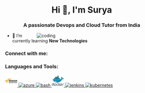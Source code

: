 <h1 align="center">Hi 👋, I'm Surya</h1>
<h3 align="center">A passionate Devops and Cloud Tutor from India</h3>
<img align="right" alt="coding" width="400" src="https://www.youtube.com/redirect?event=video_description&redir_token=QUFFLUhqbXJOWlhkaU1ZRUFnVFhWYjhNUE9MWndEVURHd3xBQ3Jtc0tuQkhyTWh2WGh0ZlViQ2xnaWJJcDloSllxNDFBb0cxRmNhY2s1Qk1kWURzWVV6MUFKeVNjMG9WSHJBNmJ0MDlCTkhWRm9rdkMtejU1U3A1dEpDZzAxcC1vSEFsRFNMa1ZoZkdoSGdkSTBUb3dzaGVsNA&q=https%3A%2F%2Fcdn.dribbble.com%2Fusers%2F1162077%2Fscreenshots%2F3848914%2Fprogrammer.gif">
     
- 🌱 I’m currently learning **New Technologies**

<h3 align="left">Connect with me:</h3>
<p align="left">
</p>

<h3 align="left">Languages and Tools:</h3>
<p align="left"> <a href="https://aws.amazon.com" target="_blank" rel="noreferrer"> <img src="https://raw.githubusercontent.com/devicons/devicon/master/icons/amazonwebservices/amazonwebservices-original-wordmark.svg" alt="aws" width="40" height="40"/> </a> <a href="https://azure.microsoft.com/en-in/" target="_blank" rel="noreferrer"> <img src="https://www.vectorlogo.zone/logos/microsoft_azure/microsoft_azure-icon.svg" alt="azure" width="40" height="40"/> </a> <a href="https://www.gnu.org/software/bash/" target="_blank" rel="noreferrer"> <img src="https://www.vectorlogo.zone/logos/gnu_bash/gnu_bash-icon.svg" alt="bash" width="40" height="40"/> </a> <a href="https://www.docker.com/" target="_blank" rel="noreferrer"> <img src="https://raw.githubusercontent.com/devicons/devicon/master/icons/docker/docker-original-wordmark.svg" alt="docker" width="40" height="40"/> </a> <a href="https://www.jenkins.io" target="_blank" rel="noreferrer"> <img src="https://www.vectorlogo.zone/logos/jenkins/jenkins-icon.svg" alt="jenkins" width="40" height="40"/> </a> <a href="https://kubernetes.io" target="_blank" rel="noreferrer"> <img src="https://www.vectorlogo.zone/logos/kubernetes/kubernetes-icon.svg" alt="kubernetes" width="40" height="40"/> </a> </p>
